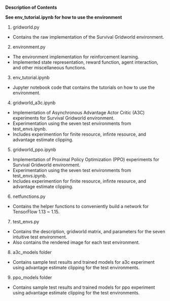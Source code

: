 **Description of Contents**

**See env_tutorial.ipynb for how to use the environment**

1. gridworld.py
 - Contains the raw implementation of the Survival Gridworld environment.
2. environment.py
 - The environment implementation for reinforcement learning.
 - Implemented state representation, reward function, agent interaction, and other miscellaneous functions.
3. env_tutorial.ipynb
 - Jupyter notebook code that contains the tutorials on how to use the environment.
4. gridworld_a3c.ipynb
 - Implementation of Asynchronous Advantage Actor Critic (A3C) experiments for Survival Gridworld environment.
 - Experimentation using the seven test environments from test_envs.ipynb.
 - Includes experimention for finite resource, infinte resource, and advantage estimate clipping.
5. gridworld_ppo.ipynb
 - Implementation of Proximal Policy Optimization (PPO) experiments for Survival Gridworld environment.
 - Experimentation using the seven test environments from test_envs.ipynb.
 - Includes experimention for finite resource, infinte resource, and advantage estimate clipping.
6. netfunctions.py
 - Contains the helper functions to conveniently build a network for TensorFlow 1.13 ~ 1.15.
7. test_envs.py
 - Contains the description, gridworld matrix, and parameters for the seven intuitive test environment.
 - Also contains the rendered image for each test environment.
8. a3c_models folder
 - Contains sample test results and trained models for a3c experiment using advantage estimate clipping for the test environments.
9. ppo_models folder
 - Contains sample test results and trained models for ppo experiment using advantage estimate clipping for the test environments.



